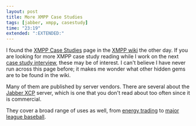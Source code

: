 ```yaml
---
layout: post
title: More XMPP Case Studies
tags: [jabber, xmpp, casestudy]
time: "23:19"
extended: ":EXTENDED:"
---
```


I found the [XMPP Case
Studies](http://wiki.xmpp.org/web/XMPP_Case_Studies) page in the [XMPP
wiki](http://wiki.xmpp.org) the other day. If you are looking for more
XMPP case study reading while I work on the next [case study
interview](https://metajack.im/2010/01/05/xmpp-case-study-interview-cabulous/),
these may be of interest. I can't believe I have never run across this
page before; it makes me wonder what other hidden gems are to be found
in the wiki.

Many of them are published by server vendors. There are several about
the [Jabber XCP](http://www.jabber.com/CE/JabberXCP) server, which is
one that you don't read about too often since it is commercial. 

They cover a broad range of uses as well, from [energy
trading](http://www.jabber.com/media/Jabber_Inc_Net_Energy_Case_Study.pdf)
to [major league baseball](http://www.process-one.net/en/news/article/mlb_processone_xmpp_chat_system/).
